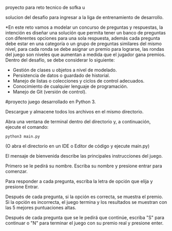 proyecto para reto tecnico de sofka u

solucion del desafio para ingresar a la liga de entrenamiento de desarrollo.

*En este reto vamos a modelar un concurso de preguntas y respuestas, la intención es diseñar una solución que permita tener un banco de preguntas con diferentes opciones para una sola respuesta, además cada pregunta debe estar en una categoría o un grupo de preguntas similares del mismo nivel, para cada ronda se debe asignar un premio para lograrse,  las rondas del juego son niveles que aumentan a medida que el jugador gana premios.
Dentro del desafío, se debe considerar lo siguiente:

- Gestión de clases u objetos a nivel de modelado.
- Persistencia de datos o guardado de historial.
- Manejo de listas o colecciones y ciclos de control adecuados.
- Conocimiento de cualquier lenguaje de programación.
- Manejo de Git (versión de control).

#proyecto
juego desarrollado en Python 3.

Descargue y almacene todos los archivos en el mismo directorio.

Abra una ventana de terminal dentro del directorio y, a continuación, ejecute el comando:

    python3 main.py

(O abra el directorio en un IDE o Editor de código y ejecute main.py)

El mensaje de bienvenida describe las principales instrucciones del juego.

Primero se le pedirá su nombre. Escriba su nombre y presione entrar para comenzar.

Para responder a cada pregunta, escriba la letra de opción que elija y presione Entrar.

Después de cada pregunta, si la opción es correcta, se muestra el premio. Si la opción es incorrecta, el juego termina y los resultados se muestran con las 5 mejores puntuaciones altas.

Después de cada pregunta que se le pedirá que continúe, escriba "S" para continuar o "N" para terminar el juego con su premio real y presione enter.